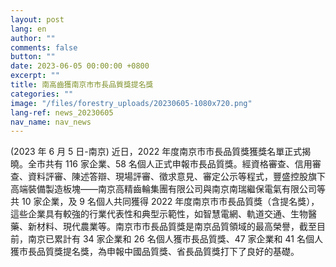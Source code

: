 ```yaml
---
layout: post
lang: en
author: ""
comments: false
button: ""
date: 2023-06-05 00:00:00 +0800
excerpt: ""
title: 南高齒獲南京市市長品質獎提名獎
categories: ""
image: "/files/forestry_uploads/20230605-1080x720.png"
lang-ref: news_20230605
nav_name: nav_news
---
```


(2023 年 6 月 5 日-南京) 近日，2022 年度南京市市長品質獎獲獎名單正式揭曉。全市共有 116 家企業、58 名個人正式申報市長品質獎。經資格審查、信用審查、資料評審、陳述答辯、現場評審、徵求意見、審定公示等程式，豐盛控股旗下高端裝備製造板塊——南京高精齒輪集團有限公司與南京南瑞繼保電氣有限公司等共 10 家企業，及 9 名個人共同獲得 2022 年度南京市市長品質獎（含提名獎），這些企業具有較強的行業代表性和典型示範性，如智慧電網、軌道交通、生物醫藥、新材料、現代農業等。南京市市長品質獎是南京品質領域的最高榮譽，截至目前，南京已累計有 34 家企業和 26 名個人獲市長品質獎、47 家企業和 41 名個人獲市長品質獎提名獎，為申報中國品質獎、省長品質獎打下了良好的基礎。
